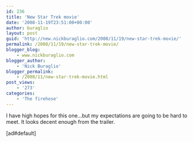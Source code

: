 ```yaml
---
id: 236
title: 'New Star Trek movie'
date: '2008-11-19T23:51:00+00:00'
author: buraglio
layout: post
guid: 'http://new.nickburaglio.com/2008/11/19/new-star-trek-movie/'
permalink: /2008/11/19/new-star-trek-movie/
blogger_blog:
    - www.nickburaglio.com
blogger_author:
    - 'Nick Buraglio'
blogger_permalink:
    - /2008/11/new-star-trek-movie.html
post_views:
    - '273'
categories:
    - 'The firehose'
---
```


I have high hopes for this one…but my expectations are going to be hard to meet. It looks decent enough from the trailer.

\[ad#default\]
